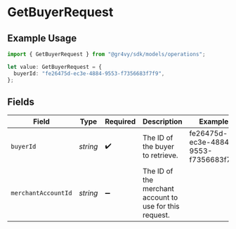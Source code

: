 # GetBuyerRequest

## Example Usage

```typescript
import { GetBuyerRequest } from "@gr4vy/sdk/models/operations";

let value: GetBuyerRequest = {
  buyerId: "fe26475d-ec3e-4884-9553-f7356683f7f9",
};
```

## Fields

| Field                                                   | Type                                                    | Required                                                | Description                                             | Example                                                 |
| ------------------------------------------------------- | ------------------------------------------------------- | ------------------------------------------------------- | ------------------------------------------------------- | ------------------------------------------------------- |
| `buyerId`                                               | *string*                                                | :heavy_check_mark:                                      | The ID of the buyer to retrieve.                        | fe26475d-ec3e-4884-9553-f7356683f7f9                    |
| `merchantAccountId`                                     | *string*                                                | :heavy_minus_sign:                                      | The ID of the merchant account to use for this request. |                                                         |
